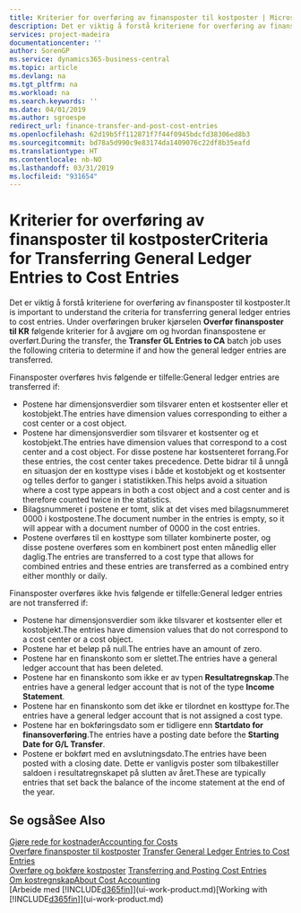 ```yaml
---
title: Kriterier for overføring av finansposter til kostposter | Microsoft-dokumentasjon
description: Det er viktig å forstå kriteriene for overføring av finansposter til kostposter. Under overføringen bruker kjørselen **Overfør finansposter til KR** følgende kriterier for å avgjøre om og hvordan finanspostene er overført.
services: project-madeira
documentationcenter: ''
author: SorenGP
ms.service: dynamics365-business-central
ms.topic: article
ms.devlang: na
ms.tgt_pltfrm: na
ms.workload: na
ms.search.keywords: ''
ms.date: 04/01/2019
ms.author: sgroespe
redirect_url: finance-transfer-and-post-cost-entries
ms.openlocfilehash: 62d19b5ff112871f7f44f0945bdcfd38306ed8b3
ms.sourcegitcommit: bd78a5d990c9e83174da1409076c22df8b35eafd
ms.translationtype: HT
ms.contentlocale: nb-NO
ms.lasthandoff: 03/31/2019
ms.locfileid: "931654"
---
```

# <a name="criteria-for-transferring-general-ledger-entries-to-cost-entries"></a><span data-ttu-id="ac66e-104">Kriterier for overføring av finansposter til kostposter</span><span class="sxs-lookup"><span data-stu-id="ac66e-104">Criteria for Transferring General Ledger Entries to Cost Entries</span></span>
<span data-ttu-id="ac66e-105">Det er viktig å forstå kriteriene for overføring av finansposter til kostposter.</span><span class="sxs-lookup"><span data-stu-id="ac66e-105">It is important to understand the criteria for transferring general ledger entries to cost entries.</span></span> <span data-ttu-id="ac66e-106">Under overføringen bruker kjørselen **Overfør finansposter til KR** følgende kriterier for å avgjøre om og hvordan finanspostene er overført.</span><span class="sxs-lookup"><span data-stu-id="ac66e-106">During the transfer, the **Transfer GL Entries to CA** batch job uses the following criteria to determine if and how the general ledger entries are transferred.</span></span>  

<span data-ttu-id="ac66e-107">Finansposter overføres hvis følgende er tilfelle:</span><span class="sxs-lookup"><span data-stu-id="ac66e-107">General ledger entries are transferred if:</span></span>  

-   <span data-ttu-id="ac66e-108">Postene har dimensjonsverdier som tilsvarer enten et kostsenter eller et kostobjekt.</span><span class="sxs-lookup"><span data-stu-id="ac66e-108">The entries have dimension values corresponding to either a cost center or a cost object.</span></span>  
-   <span data-ttu-id="ac66e-109">Postene har dimensjonsverdier som tilsvarer et kostsenter og et kostobjekt.</span><span class="sxs-lookup"><span data-stu-id="ac66e-109">The entries have dimension values that correspond to a cost center and a cost object.</span></span> <span data-ttu-id="ac66e-110">For disse postene har kostsenteret forrang.</span><span class="sxs-lookup"><span data-stu-id="ac66e-110">For these entries, the cost center takes precedence.</span></span> <span data-ttu-id="ac66e-111">Dette bidrar til å unngå en situasjon der en kosttype vises i både et kostobjekt og et kostsenter og telles derfor to ganger i statistikken.</span><span class="sxs-lookup"><span data-stu-id="ac66e-111">This helps avoid a situation where a cost type appears in both a cost object and a cost center and is therefore counted twice in the statistics.</span></span>  
-   <span data-ttu-id="ac66e-112">Bilagsnummeret i postene er tomt, slik at det vises med bilagsnummeret 0000 i kostpostene.</span><span class="sxs-lookup"><span data-stu-id="ac66e-112">The document number in the entries is empty, so it will appear with a document number of 0000 in the cost entries.</span></span>  
-   <span data-ttu-id="ac66e-113">Postene overføres til en kosttype som tillater kombinerte poster, og disse postene overføres som en kombinert post enten månedlig eller daglig.</span><span class="sxs-lookup"><span data-stu-id="ac66e-113">The entries are transferred to a cost type that allows for combined entries and these entries are transferred as a combined entry either monthly or daily.</span></span>  

<span data-ttu-id="ac66e-114">Finansposter overføres ikke hvis følgende er tilfelle:</span><span class="sxs-lookup"><span data-stu-id="ac66e-114">General ledger entries are not transferred if:</span></span>  

-   <span data-ttu-id="ac66e-115">Postene har dimensjonsverdier som ikke tilsvarer et kostsenter eller et kostobjekt.</span><span class="sxs-lookup"><span data-stu-id="ac66e-115">The entries have dimension values that do not correspond to a cost center or a cost object.</span></span>  
-   <span data-ttu-id="ac66e-116">Postene har et beløp på null.</span><span class="sxs-lookup"><span data-stu-id="ac66e-116">The entries have an amount of zero.</span></span>  
-   <span data-ttu-id="ac66e-117">Postene har en finanskonto som er slettet.</span><span class="sxs-lookup"><span data-stu-id="ac66e-117">The entries have a general ledger account that has been deleted.</span></span>  
-   <span data-ttu-id="ac66e-118">Postene har en finanskonto som ikke er av typen **Resultatregnskap**.</span><span class="sxs-lookup"><span data-stu-id="ac66e-118">The entries have a general ledger account that is not of the type **Income Statement**.</span></span>  
-   <span data-ttu-id="ac66e-119">Postene har en finanskonto som det ikke er tilordnet en kosttype for.</span><span class="sxs-lookup"><span data-stu-id="ac66e-119">The entries have a general ledger account that is not assigned a cost type.</span></span>  
-   <span data-ttu-id="ac66e-120">Postene har en bokføringsdato som er tidligere enn **Startdato for finansoverføring**.</span><span class="sxs-lookup"><span data-stu-id="ac66e-120">The entries have a posting date before the **Starting Date for G/L Transfer**.</span></span>  
-   <span data-ttu-id="ac66e-121">Postene er bokført med en avslutningsdato.</span><span class="sxs-lookup"><span data-stu-id="ac66e-121">The entries have been posted with a closing date.</span></span> <span data-ttu-id="ac66e-122">Dette er vanligvis poster som tilbakestiller saldoen i resultatregnskapet på slutten av året.</span><span class="sxs-lookup"><span data-stu-id="ac66e-122">These are typically entries that set back the balance of the income statement at the end of the year.</span></span>  

## <a name="see-also"></a><span data-ttu-id="ac66e-123">Se også</span><span class="sxs-lookup"><span data-stu-id="ac66e-123">See Also</span></span>  
[<span data-ttu-id="ac66e-124">Gjøre rede for kostnader</span><span class="sxs-lookup"><span data-stu-id="ac66e-124">Accounting for Costs</span></span>](finance-manage-cost-accounting.md)  
 <span data-ttu-id="ac66e-125">[Overføre finansposter til kostposter](finance-how-to-transfer-general-ledger-entries-to-cost-entries.md) </span><span class="sxs-lookup"><span data-stu-id="ac66e-125">[Transfer General Ledger Entries to Cost Entries](finance-how-to-transfer-general-ledger-entries-to-cost-entries.md) </span></span>  
 <span data-ttu-id="ac66e-126">[Overføre og bokføre kostposter](finance-transfer-and-post-cost-entries.md) </span><span class="sxs-lookup"><span data-stu-id="ac66e-126">[Transferring and Posting Cost Entries](finance-transfer-and-post-cost-entries.md) </span></span>  
 [<span data-ttu-id="ac66e-127">Om kostregnskap</span><span class="sxs-lookup"><span data-stu-id="ac66e-127">About Cost Accounting</span></span>](finance-about-cost-accounting.md)  
 <span data-ttu-id="ac66e-128">[Arbeide med [!INCLUDE[d365fin](includes/d365fin_md.md)]](ui-work-product.md)</span><span class="sxs-lookup"><span data-stu-id="ac66e-128">[Working with [!INCLUDE[d365fin](includes/d365fin_md.md)]](ui-work-product.md)</span></span>

